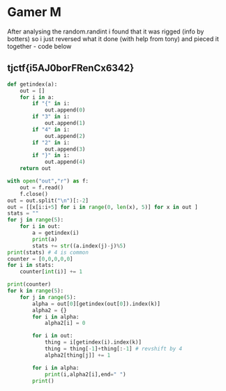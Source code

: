 # Gamer M

After analysing the random.randint i found that it was rigged \(info by botters\) so i just reversed what it done \(with help from tony\) and pieced it together - code below

## tjctf{i5AJ0borFRenCx6342}

```python
def getindex(a):
    out = []
    for i in a:
        if "{" in i:
            out.append(0)
        if "3" in i:
            out.append(1)
        if "4" in i:
            out.append(2)
        if "2" in i:
            out.append(3)
        if "}" in i:
            out.append(4)
    return out

with open("out","r") as f:
    out = f.read()
    f.close()
out = out.split("\n")[:-2]
out = [[x[i:i+5] for i in range(0, len(x), 5)] for x in out ]
stats = ""
for j in range(5):
    for i in out:
        a = getindex(i)
        print(a)
        stats += str((a.index(j)-j)%5)
print(stats) # 4 is common
counter = [0,0,0,0,0]
for i in stats:
    counter[int(i)] += 1

print(counter)
for k in range(5):
    for j in range(5):
        alpha = out[0][getindex(out[0]).index(k)]
        alpha2 = {}
        for i in alpha:
            alpha2[i] = 0

        for i in out:
            thing = i[getindex(i).index(k)]
            thing = thing[-1]+thing[:-1] # revshift by 4
            alpha2[thing[j]] += 1

        for i in alpha:
            print(i,alpha2[i],end=" ")
        print()
```


